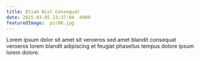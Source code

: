 ```yaml
---
title: Etiam Nisl Consequat
date: 2025-03-05 23:37:04 -0400
featuredImage:  pic06.jpg 
---
```


Lorem ipsum dolor sit amet sit veroeros sed amet blandit consequat veroeros lorem blandit adipiscing et feugiat phasellus tempus dolore ipsum lorem dolore. 